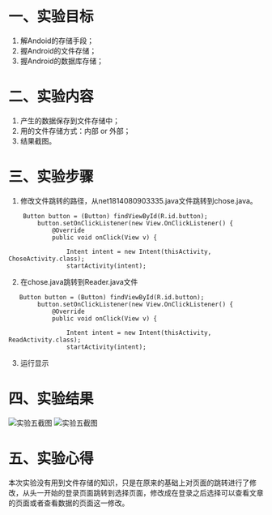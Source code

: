 # 一、实验目标

1. 解Andoid的存储手段；
2. 握Android的文件存储；
3. 握Android的数据库存储；

# 二、实验内容
1. 产生的数据保存到文件存储中；
2. 用的文件存储方式：内部 or 外部；
3. 结果截图。
# 三、实验步骤
1. 修改文件跳转的路径，从net1814080903335.java文件跳转到chose.java。

``` 
    Button button = (Button) findViewById(R.id.button);
        button.setOnClickListener(new View.OnClickListener() {
            @Override
            public void onClick(View v) {

                Intent intent = new Intent(thisActivity, ChoseActivity.class);
                startActivity(intent);
``` 

2. 在chose.java跳转到Reader.java文件
``` 
   Button button = (Button) findViewById(R.id.button);
        button.setOnClickListener(new View.OnClickListener() {
            @Override
            public void onClick(View v) {

                Intent intent = new Intent(thisActivity, ReadActivity.class);
                startActivity(intent);
``` 
3. 运行显示

# 四、实验结果
![实验五截图](https://github.com/forever-young-hh/android-labs-2020/blob/master/students/net1814080903335/sys5.1.png)
![实验五截图](https://github.com/forever-young-hh/android-labs-2020/blob/master/students/net1814080903335/sys5.2.png)
# 五、实验心得
本次实验没有用到文件存储的知识，只是在原来的基础上对页面的跳转进行了修改，从头一开始的登录页面跳转到选择页面，修改成在登录之后选择可以查看文章的页面或者查看数据的页面这一修改。
